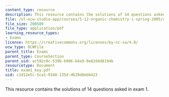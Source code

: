```yaml
---
content_type: resource
description: This resource contains the solutions of 14 questions asked in exam 1.
file: /ol-ocw-studio-app/courses/5-12-organic-chemistry-i-spring-2005/c1d12e5c5ca19340135dd629d8ebb423_exam1_key.pdf
file_size: 208589
file_type: application/pdf
learning_resource_types:
- Exams
license: https://creativecommons.org/licenses/by-nc-sa/4.0/
ocw_type: OCWFile
parent_title: Exams
parent_type: CourseSection
parent_uid: ac592c0c-539b-b906-b4a9-0e82d4d8194b
resourcetype: Document
title: exam1_key.pdf
uid: c1d12e5c-5ca1-9340-135d-d629d8ebb423
---
```

This resource contains the solutions of 14 questions asked in exam 1.